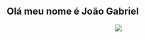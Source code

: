 ## Olá meu nome é João Gabriel

<div align="center">
  <a href="https://github.com/Jotage777%22%3E
  <img height="180em" src="https://github-readme-stats.vercel.app/api?username=PedroHenriqueGuerra&show_icons=true&theme=dark&include_all_commits=true&count_private=true%22/%3E
  <img height="180em" src="https://github-readme-stats.vercel.app/api/top-langs/?username=Jotage777&layout=compact&langs_count=7&theme=dark%22/%3E
</div>


  <div> 

  <a href="www.linkedin.com/in/pedro-henrique-guerra-de-abreu-6029a1222/" target="_blank"><img src="https://img.shields.io/badge/-LinkedIn-%230077B5?style=for-the-badge&logo=linkedin&logoColor=white" target="_blank"></a> 
 
 
  </div>
